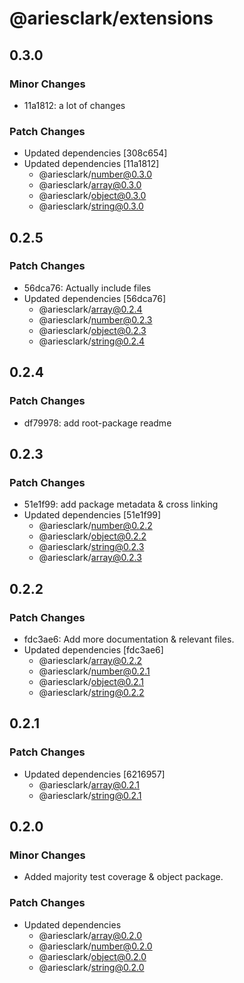 # @ariesclark/extensions

## 0.3.0

### Minor Changes

- 11a1812: a lot of changes

### Patch Changes

- Updated dependencies [308c654]
- Updated dependencies [11a1812]
  - @ariesclark/number@0.3.0
  - @ariesclark/array@0.3.0
  - @ariesclark/object@0.3.0
  - @ariesclark/string@0.3.0

## 0.2.5

### Patch Changes

- 56dca76: Actually include files
- Updated dependencies [56dca76]
  - @ariesclark/array@0.2.4
  - @ariesclark/number@0.2.3
  - @ariesclark/object@0.2.3
  - @ariesclark/string@0.2.4

## 0.2.4

### Patch Changes

- df79978: add root-package readme

## 0.2.3

### Patch Changes

- 51e1f99: add package metadata & cross linking
- Updated dependencies [51e1f99]
  - @ariesclark/number@0.2.2
  - @ariesclark/object@0.2.2
  - @ariesclark/string@0.2.3
  - @ariesclark/array@0.2.3

## 0.2.2

### Patch Changes

- fdc3ae6: Add more documentation & relevant files.
- Updated dependencies [fdc3ae6]
  - @ariesclark/array@0.2.2
  - @ariesclark/number@0.2.1
  - @ariesclark/object@0.2.1
  - @ariesclark/string@0.2.2

## 0.2.1

### Patch Changes

- Updated dependencies [6216957]
  - @ariesclark/array@0.2.1
  - @ariesclark/string@0.2.1

## 0.2.0

### Minor Changes

- Added majority test coverage & object package.

### Patch Changes

- Updated dependencies
  - @ariesclark/array@0.2.0
  - @ariesclark/number@0.2.0
  - @ariesclark/object@0.2.0
  - @ariesclark/string@0.2.0
